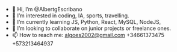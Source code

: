 - 👋 Hi, I’m @AlbertgEscribano
- 👀 I’m interested in coding, IA, sports, travelling.
- 🌱 I’m currently learning JS, Python, React, MySQL, NodeJS, 
- 💞️ I’m looking to collaborate on junior projects or freelance ones. 
- 📫 How to reach me: algoes2002@gmail.com +34661373475 +573213464937

<!---
AlbertgEscribano/AlbertgEscribano is a ✨ special ✨ repository because its `README.md` (this file) appears on your GitHub profile.
You can click the Preview link to take a look at your changes.
--->
